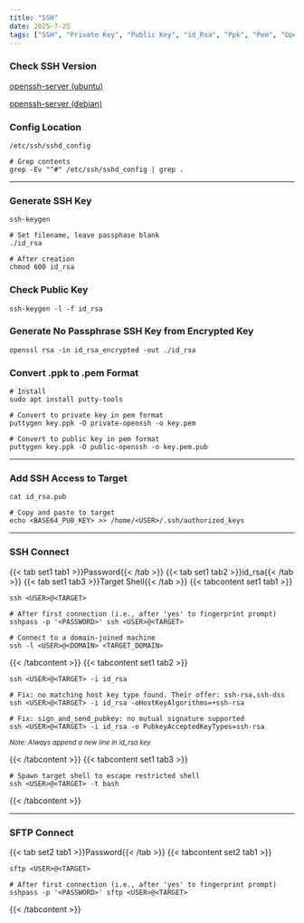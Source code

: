 ```yaml
---
title: "SSH"
date: 2025-7-25
tags: ["SSH", "Private Key", "Public Key", "id_Rsa", "Ppk", "Pem", "Openssh", "Remote Access", "SFTP"]
---
```


### Check SSH Version

[openssh-server (ubuntu)](https://packages.ubuntu.com/search?keywords=openssh-server)

[openssh-server (debian)](https://packages.debian.org/search?keywords=openssh-server)

### Config Location

```console
/etc/ssh/sshd_config
```

```console
# Grep contents
grep -Ev "^#" /etc/ssh/sshd_config | grep .
```

---

### Generate SSH Key

```console
ssh-keygen
```

```console
# Set filename, leave passphase blank
./id_rsa
```

```console
# After creation
chmod 600 id_rsa
```

### Check Public Key

```console
ssh-keygen -l -f id_rsa
```

### Generate No Passphrase SSH Key from Encrypted Key

```console
openssl rsa -in id_rsa_encrypted -out ./id_rsa
```

### Convert .ppk to .pem Format

```console
# Install
sudo apt install putty-tools
```

```console
# Convert to private key in pem format
puttygen key.ppk -O private-openssh -o key.pem
```

```console
# Convert to public key in pem format
puttygen key.ppk -O public-openssh -o key.pem.pub
```

---

### Add SSH Access to Target

```console
cat id_rsa.pub
```

```console
# Copy and paste to target
echo <BASE64_PUB_KEY> >> /home/<USER>/.ssh/authorized_keys
```

---

### SSH Connect

{{< tab set1 tab1 >}}Password{{< /tab >}}
{{< tab set1 tab2 >}}id_rsa{{< /tab >}}
{{< tab set1 tab3 >}}Target Shell{{< /tab >}}
{{< tabcontent set1 tab1 >}}

```console
ssh <USER>@<TARGET>
```

```console
# After first connection (i.e., after 'yes' to fingerprint prompt)
sshpass -p '<PASSWORD>' ssh <USER>@<TARGET>
```

```console
# Connect to a domain-joined machine
ssh -l <USER>@<DOMAIN> <TARGET_DOMAIN>
```

{{< /tabcontent >}}
{{< tabcontent set1 tab2 >}}

```console
ssh <USER>@<TARGET> -i id_rsa
```

```console
# Fix: no matching host key type found. Their offer: ssh-rsa,ssh-dss
ssh <USER>@<TARGET> -i id_rsa -oHostKeyAlgorithms=+ssh-rsa
```

```console
# Fix: sign_and_send_pubkey: no mutual signature supported 
ssh <USER>@<TARGET> -i id_rsa -o PubkeyAcceptedKeyTypes=ssh-rsa
```

<small>*Note: Always append a new line in id_rsa key*</small>

{{< /tabcontent >}}
{{< tabcontent set1 tab3 >}}

```console
# Spawn target shell to escape restricted shell
ssh <USER>@<TARGET> -t bash
```

{{< /tabcontent >}}

---

### SFTP Connect

{{< tab set2 tab1 >}}Password{{< /tab >}}
{{< tabcontent set2 tab1 >}}

```console
sftp <USER>@<TARGET>
```

```console
# After first connection (i.e., after 'yes' to fingerprint prompt)
sshpass -p '<PASSWORD>' sftp <USER>@<TARGET>
```

{{< /tabcontent >}}